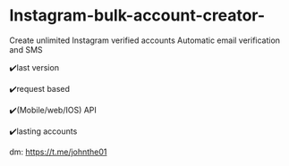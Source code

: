 # Instagram-bulk-account-creator-
Create unlimited Instagram verified accounts Automatic email verification and SMS 

✔️last version 

✔️request based

✔️(Mobile/web/IOS) API

✔️lasting accounts 

dm: https://t.me/johnthe01
